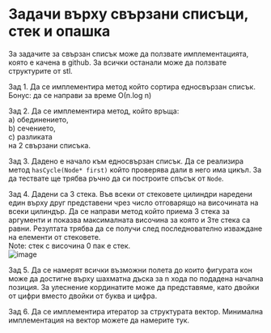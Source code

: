 # Задачи върху свързани списъци, стек и опашка

За задачите за свързан списък може да ползвате имплементацията, която е качена в github. За всички останали може да ползвате структурите от stl.

Зад 1. Да се имплементира метод който сортира едносвързан списък.\
Бонус: да се направи за време О(n.log n)

Зад 2. Да се имплементира метод, който връща:\
a) обединението,\
b) сечението,\
c) разликата\
на 2 свързани списъка.

Зад 3. Дадено е начало към едносвързан списък. Да се реализира метод `hasCycle(Node* first)` който проверява дали в него има цикъл. За да тествате ще трябва ръчно да си построите спъсък от `Node`.

Зад 4. Дадени са 3 стека. Във всеки от стековете цилиндри наредени един върху друг представени чрез число отговарящо на височината на всеки цилиндър. Да се направи метод който приема 3 стека за аргументи и показва максималната височина за която и 3те стека са равни. Резултата трябва да се получи след последнователно изваждане на елементи от стековете.\
Note: стек с височина 0 пак е стек.\
![image][example_stack]

Зад 5. Да се намерят всички възможни полета до които фигурата кон може да достигне върху шахматна дъска за n хода по подадена начална позиция. За улеснение кординатите може да представяме, като двойки от цифри вместо двойки от буква и цифра.

Зад 6. Да се имплементира итератор за структурата вектор. Минимална имплементация на вектор можете да намерите тук.

[example_stack]: https://s3.amazonaws.com/hr-challenge-images/21404/1465645257-57311b88de-piles1.png